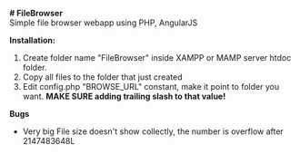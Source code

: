 <b># FileBrowser</b><br />
Simple file browser webapp using PHP, AngularJS

<b>Installation:</b><br />
1. Create folder name "FileBrowser" inside XAMPP or MAMP server htdoc folder.<br />
2. Copy all files to the folder that just created<br />
3. Edit config.php "BROWSE_URL" constant, make it point to folder you want. <b>MAKE SURE adding trailing slash to that value!</b><br />

<b>Bugs</b></br>
- Very big File size doesn't show collectly, the number is overflow after 2147483648L<br />
